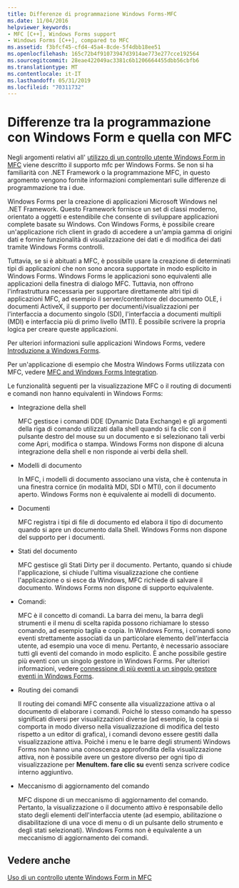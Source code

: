 ```yaml
---
title: Differenze di programmazione Windows Forms-MFC
ms.date: 11/04/2016
helpviewer_keywords:
- MFC [C++], Windows Forms support
- Windows Forms [C++], compared to MFC
ms.assetid: f3bfcf45-cfd4-45a4-8cde-5f4dbb18ee51
ms.openlocfilehash: 165c72b4f91073947d3914ae773e277cce192564
ms.sourcegitcommit: 28eae422049ac3381c6b1206664455dbb56cbfb6
ms.translationtype: MT
ms.contentlocale: it-IT
ms.lasthandoff: 05/31/2019
ms.locfileid: "70311732"
---
```

# <a name="windows-formsmfc-programming-differences"></a>Differenze tra la programmazione con Windows Form e quella con MFC

Negli argomenti relativi all' [utilizzo di un controllo utente Windows Form in MFC](../dotnet/using-a-windows-form-user-control-in-mfc.md) viene descritto il supporto mfc per Windows Forms. Se non si ha familiarità con .NET Framework o la programmazione MFC, in questo argomento vengono fornite informazioni complementari sulle differenze di programmazione tra i due.

Windows Forms per la creazione di applicazioni Microsoft Windows nel .NET Framework. Questo Framework fornisce un set di classi moderno, orientato a oggetti e estendibile che consente di sviluppare applicazioni complete basate su Windows. Con Windows Forms, è possibile creare un'applicazione rich client in grado di accedere a un'ampia gamma di origini dati e fornire funzionalità di visualizzazione dei dati e di modifica dei dati tramite Windows Forms controlli.

Tuttavia, se si è abituati a MFC, è possibile usare la creazione di determinati tipi di applicazioni che non sono ancora supportate in modo esplicito in Windows Forms. Windows Forms le applicazioni sono equivalenti alle applicazioni della finestra di dialogo MFC. Tuttavia, non offrono l'infrastruttura necessaria per supportare direttamente altri tipi di applicazioni MFC, ad esempio il server/contenitore del documento OLE, i documenti ActiveX, il supporto per documenti/visualizzazioni per l'interfaccia a documento singolo (SDI), l'interfaccia a documenti multipli (MDI) e interfaccia più di primo livello (MTI). È possibile scrivere la propria logica per creare queste applicazioni.

Per ulteriori informazioni sulle applicazioni Windows Forms, vedere [Introduzione a Windows Forms](/dotnet/framework/winforms/windows-forms-overview).

Per un'applicazione di esempio che Mostra Windows Forms utilizzata con MFC, vedere [MFC and Windows Forms Integration](https://www.microsoft.com/downloads/details.aspx?FamilyID=987021bc-e575-4fe3-baa9-15aa50b0f599&displaylang=en).

Le funzionalità seguenti per la visualizzazione MFC o il routing di documenti e comandi non hanno equivalenti in Windows Forms:

- Integrazione della shell

   MFC gestisce i comandi DDE (Dynamic Data Exchange) e gli argomenti della riga di comando utilizzati dalla shell quando si fa clic con il pulsante destro del mouse su un documento e si selezionano tali verbi come Apri, modifica o stampa. Windows Forms non dispone di alcuna integrazione della shell e non risponde ai verbi della shell.

- Modelli di documento

   In MFC, i modelli di documento associano una vista, che è contenuta in una finestra cornice (in modalità MDI, SDI o MTI), con il documento aperto. Windows Forms non è equivalente ai modelli di documento.

- Documenti

   MFC registra i tipi di file di documento ed elabora il tipo di documento quando si apre un documento dalla Shell. Windows Forms non dispone del supporto per i documenti.

- Stati del documento

   MFC gestisce gli Stati Dirty per il documento. Pertanto, quando si chiude l'applicazione, si chiude l'ultima visualizzazione che contiene l'applicazione o si esce da Windows, MFC richiede di salvare il documento. Windows Forms non dispone di supporto equivalente.

- Comandi:

   MFC è il concetto di comandi. La barra dei menu, la barra degli strumenti e il menu di scelta rapida possono richiamare lo stesso comando, ad esempio taglia e copia. In Windows Forms, i comandi sono eventi strettamente associati da un particolare elemento dell'interfaccia utente, ad esempio una voce di menu. Pertanto, è necessario associare tutti gli eventi del comando in modo esplicito. È anche possibile gestire più eventi con un singolo gestore in Windows Forms. Per ulteriori informazioni, vedere [connessione di più eventi a un singolo gestore eventi in Windows Forms](/dotnet/framework/winforms/how-to-connect-multiple-events-to-a-single-event-handler-in-windows-forms).

- Routing dei comandi

   Il routing dei comandi MFC consente alla visualizzazione attiva o al documento di elaborare i comandi. Poiché lo stesso comando ha spesso significati diversi per visualizzazioni diverse (ad esempio, la copia si comporta in modo diverso nella visualizzazione di modifica del testo rispetto a un editor di grafica), i comandi devono essere gestiti dalla visualizzazione attiva. Poiché i menu e le barre degli strumenti Windows Forms non hanno una conoscenza approfondita della visualizzazione attiva, non è possibile avere un gestore diverso per ogni tipo di visualizzazione per **MenuItem. fare clic su** eventi senza scrivere codice interno aggiuntivo.

- Meccanismo di aggiornamento del comando

   MFC dispone di un meccanismo di aggiornamento del comando. Pertanto, la visualizzazione o il documento attivo è responsabile dello stato degli elementi dell'interfaccia utente (ad esempio, abilitazione o disabilitazione di una voce di menu o di un pulsante dello strumento e degli stati selezionati). Windows Forms non è equivalente a un meccanismo di aggiornamento dei comandi.

## <a name="see-also"></a>Vedere anche

[Uso di un controllo utente Windows Form in MFC](../dotnet/using-a-windows-form-user-control-in-mfc.md)
